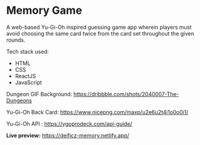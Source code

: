 # Memory Game

A web-based Yu-Gi-Oh inspired guessing game app wherein players must avoid choosing the same card twice from the card set throughout the given rounds.

Tech stack used:
  -  HTML
  -  CSS
  -  ReactJS
  -  JavaScript

Dungeon GIF Background: https://dribbble.com/shots/2040007-The-Dungeons

Yu-Gi-Oh Back Card: https://www.nicepng.com/maxp/u2e6u2t4i1o0o0i1/

Yu-Gi-Oh API : https://ygoprodeck.com/api-guide/

**Live preview:** https://deificz-memory.netlify.app/

